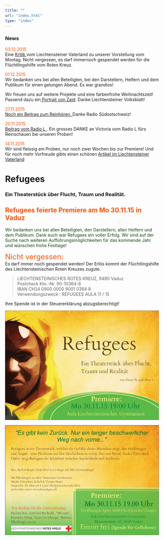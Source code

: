 ```yaml
---
title: ""
url: "index.html"
type: "index"
---
```


<div id="news">
<h3>News</h3>

<span style="color:#F15303">03.12.2015</span><br/> 
Eine <a href="/VaterlandKritik.pdf"> Kritik </a> vom Liechtensteiner Vaterland zu unserer Vorstellung vom Montag. 
Nicht vergessen, es darf immernoch gespendet werden für die Flüchtlingshilfe vom Roten Kreuz. 
<br/>

<span style="color:#F15303">01.12.2015</span><br/>
Wir bedanken uns bei allen Beteiligten, bei den Darstellern, Helfern und dem Publikum für einen gelungen Abend. Es war grandios!

Wir freuen uns auf weitere Projekte und eine farbenfrohe Weihnachtszeit! Passend dazu ein<a href="/Weihnachten-16.pdf"> Portrait von Zaid</a>. Danke  Liechtensteiner Volksblatt! 

<span style="color:#F15303">27.11.2015</span><br/>
<a href="/RadioGrischna.MP3"> Noch ein Beitrag zum Reinhören. </a> Danke Radio Südostschweiz!

<span style="color:#F15303">20.11.2015</span><br/>
<a href="/RadioLRefugees.MP3"> Beitrag vom Radio L </a>. Ein grosses DANKE an Victoria vom Radio L fürs Reinschauen bei unseren Proben! <br/>

<span style="color:#F15303">14.11.2015</span><br/>
Wir sind fleissig am Proben, nur noch zwei Wochen bis zur Premiere! Und für noch mehr Vorfreude gibts einen schönen <a href="/vaterland.pdf"> Artikel im Liechtensteiner Vaterland</a>
</div>


# Refugees
### Ein Theaterstück über Flucht, Traum und Realität.

<p>
<h2><span style="color:#F15303">Refugees feierte Premiere am  Mo 30.11.15 in Vaduz </span></h2>
  <span style="color:#10420A">Wir bedanken uns bei allen Beteiligten, den Darstellern, allen Helfern und dem Publikum. Dank euch war Refugees ein voller Erfolg. 
Wir sind auf der Suche nach weiteren Aufführungsmöglichkeiten für das kommende Jahr und wünschen frohe Festtage!</span>
</p>
<FONT SIZE="5"><span style="color:#F15303">Nicht vergessen:</span><br/></FONT>
Es darf immer noch gespendet werden! Der Erlös kommt der Flüchtlingshilfe des Liechtensteinischen Roten Kreuzes zugute. <br/>

<blockquote>
LIECHTENSTEINISCHES ROTES KREUZ, 9490 Vaduz<br/>
Postcheck
Kto.-Nr. 90-10364-8<br/>
IBAN    CH24 0900 0000 9001 0364 8 <br/>
Verwendungszweck : REFUGEES AULA 11 / 15<br/>
</blockquote>

Ihre Spende ist in der Steuererklärung abzugsberechtigt!

<p>
  <img src="/flyer-medium.jpg" />
</p>

<p>
  <img src="/flyer-back-medium.jpg" />
</p>
